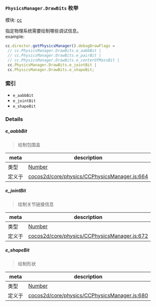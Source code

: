 ### `PhysicsManager.DrawBits` 枚举



模块: [cc](../modules/cc.md)


指定物理系统需要绘制哪些调试信息。<br>
example:<br>
```js
cc.director.getPhysicsManager().debugDrawFlags =
 // cc.PhysicsManager.DrawBits.e_aabbBit |
 // cc.PhysicsManager.DrawBits.e_pairBit |
 // cc.PhysicsManager.DrawBits.e_centerOfMassBit |
 cc.PhysicsManager.DrawBits.e_jointBit |
 cc.PhysicsManager.DrawBits.e_shapeBit;
```


### 索引
  - `e_aabbBit`
  - `e_jointBit`
  - `e_shapeBit`

### Details


##### e_aabbBit

> 绘制包围盒

| meta | description |
|------|-------------|
| 类型 | <a href="https://developer.mozilla.org/en/JavaScript/Reference/Global_Objects/Number" class="crosslink external" target="_blank">Number</a> |
| 定义于 | [cocos2d/core/physics/CCPhysicsManager.js:664](https://github.com/cocos-creator/engine/blob/98967f5e8c458e65203b56f900ee34c8ea836e72/cocos2d/core/physics/CCPhysicsManager.js#L664) |



##### e_jointBit

> 绘制关节链接信息

| meta | description |
|------|-------------|
| 类型 | <a href="https://developer.mozilla.org/en/JavaScript/Reference/Global_Objects/Number" class="crosslink external" target="_blank">Number</a> |
| 定义于 | [cocos2d/core/physics/CCPhysicsManager.js:672](https://github.com/cocos-creator/engine/blob/98967f5e8c458e65203b56f900ee34c8ea836e72/cocos2d/core/physics/CCPhysicsManager.js#L672) |



##### e_shapeBit

> 绘制形状

| meta | description |
|------|-------------|
| 类型 | <a href="https://developer.mozilla.org/en/JavaScript/Reference/Global_Objects/Number" class="crosslink external" target="_blank">Number</a> |
| 定义于 | [cocos2d/core/physics/CCPhysicsManager.js:680](https://github.com/cocos-creator/engine/blob/98967f5e8c458e65203b56f900ee34c8ea836e72/cocos2d/core/physics/CCPhysicsManager.js#L680) |


